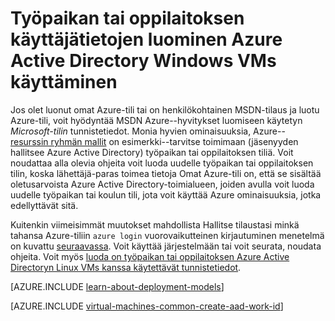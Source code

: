 <properties
   pageTitle="Työpaikan tai oppilaitoksen käyttäjätietojen luominen AAD | Microsoft Azure"
   description="Opettele työpaikan tai oppilaitoksen käyttäjätietojen luominen Azure Active Directoryn Windows näennäiskoneiden käytettäväksi."
   services="virtual-machines-windows"
   documentationCenter=""
   authors="squillace"
   manager="timlt"
   editor=""
   tags="azure-service-management,azure-resource-manager"/>

<tags
   ms.service="virtual-machines-windows"
   ms.devlang="na"
   ms.topic="article"
   ms.tgt_pltfrm="vm-windows"
   ms.workload="infrastructure"
   ms.date="08/23/2016"
   ms.author="rasquill"/>

# <a name="creating-a-work-or-school-identity-in-azure-active-directory-to-use-with-windows-vms"></a>Työpaikan tai oppilaitoksen käyttäjätietojen luominen Azure Active Directory Windows VMs käyttäminen

Jos olet luonut omat Azure-tili tai on henkilökohtainen MSDN-tilaus ja luotu Azure-tili, voit hyödyntää MSDN Azure--hyvitykset luomiseen käytetyn *Microsoft-tilin* tunnistetiedot. Monia hyvien ominaisuuksia, Azure-- [resurssin ryhmän mallit](../azure-resource-manager/resource-group-overview.md) on esimerkki--tarvitse toimimaan (jäsenyyden hallitsee Azure Active Directory) työpaikan tai oppilaitoksen tiliä. Voit noudattaa alla olevia ohjeita voit luoda uudelle työpaikan tai oppilaitoksen tilin, koska lähettäjä-paras toimea tietoja Omat Azure-tili on, että se sisältää oletusarvoista Azure Active Directory-toimialueen, joiden avulla voit luoda uudelle työpaikan tai koulun tili, jota voit käyttää Azure ominaisuuksia, jotka edellyttävät sitä.

Kuitenkin viimeisimmät muutokset mahdollista Hallitse tilaustasi minkä tahansa Azure-tiliin `azure login` vuorovaikutteinen kirjautuminen menetelmä on kuvattu [seuraavassa](../xplat-cli-connect.md). Voit käyttää järjestelmään tai voit seurata, noudata ohjeita. Voit myös [luoda on työpaikan tai oppilaitoksen Azure Active Directoryn Linux VMs kanssa käytettävät tunnistetiedot](virtual-machines-linux-create-aad-work-id.md).

[AZURE.INCLUDE [learn-about-deployment-models](../../includes/learn-about-deployment-models-both-include.md)]

[AZURE.INCLUDE [virtual-machines-common-create-aad-work-id](../../includes/virtual-machines-common-create-aad-work-id.md)]
